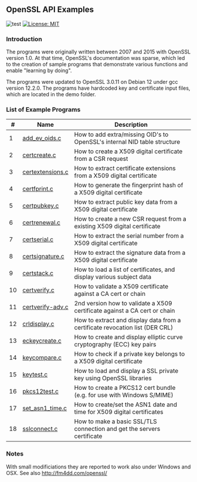 ## OpenSSL API Examples

![test](https://github.com/fm4dd/learn-ssl/workflows/test/badge.svg)
[![License: MIT](https://img.shields.io/badge/license-MIT-blue)](https://opensource.org/licenses/MIT)

### Introduction

The programs were originally written between 2007 and 2015 with OpenSSL version 1.0.
At that time, OpenSSL's documentation  was sparse, which led to the creation of sample programs that demonstrate various functions and enable "learning by doing".

The programs were updated to OpenSSL 3.0.11 on Debian 12 under gcc version 12.2.0.
The programs have hardcoded key and certificate input files, which are located in the demo folder.

### List of Example Programs

| # | Name | Description |
|---|------|-------------|
| 1 | [add_ev_oids.c](add_ev_oids.c) | How to add extra/missing OID's to OpenSSL's internal NID table structure |
| 2 | [certcreate.c](certcreate.c) | How to create a X509 digital certificate from a CSR request |
| 3 | [certextensions.c](certextensions.c) | How to extract certificate extensions from a X509 digital certificate |
| 4 | [certfprint.c](certfprint.c) | How to generate the fingerprint hash of a X509 digital certificate |
| 5 | [certpubkey.c](certpubkey.c) | How to extract public key data from a X509 digital certificate |
| 6 | [certrenewal.c](certrenewal.c) | How to create a new CSR request from a existing X509 digital certificate |
| 7 | [certserial.c](certserial.c) | How to extract the serial number from a X509 digital certificate |
| 8 | [certsignature.c](certsignature.c) | How to extract the signature data from a X509 digital certificate |
| 9 | [certstack.c](certstack.c) | How to load a list of certificates, and display various subject data |
| 10 | [certverify.c](certverify.c) | How to validate a X509 certificate against a CA cert or chain |
| 11 | [certverify-adv.c](certverify-adv.c) | 2nd version how to validate a X509 certificate against a CA cert or chain |
| 12 | [crldisplay.c](crldisplay.c) | How to extract and display data from a certificate revocation list (DER CRL) |
| 13 | [eckeycreate.c](eckeycreate.c) | How to create and display elliptic curve cryptography (ECC) key pairs |
| 14 | [keycompare.c](keycompare.c) | How to  check if a private key belongs to a X509 digital certificate |
| 15 | [keytest.c](keytest.c) | How to load and display a SSL private key using OpenSSL libraries |
| 16 | [pkcs12test.c](pkcs12test.c) | How to create a PKCS12 cert bundle (e.g. for use with Windows S/MIME) |
| 17 | [set_asn1_time.c](set_asn1_time.c) | How to create/set the ASN1 date and time for X509 digital certificates |
| 18 | [sslconnect.c](sslconnect.c) | How to make a basic SSL/TLS connection and get the servers certificate |

### Notes

With small modificiations they are reported to work also under Windows and OSX.
See also http://fm4dd.com/openssl/

